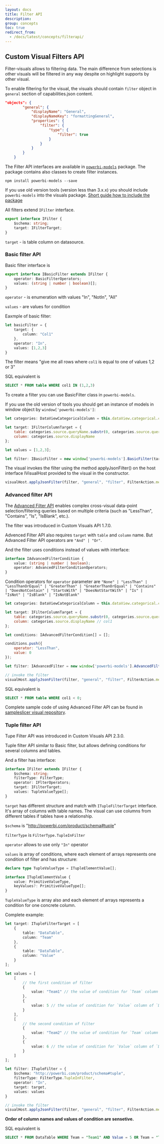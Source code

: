 ```yaml
---
layout: docs
title: Filter API
description: 
group: concepts
toc: true
redirect_from:
  - /docs/latest/concepts/filterapi/
---
```


## Custom Visual Filters API

Filter-visuals allows to filtering data. The main difference from selections is other visuals will be filtered in any way despite on highlight supports by other visual.

To enable filtering for the visual, the visuals should contain `filter` object in `general` section of capabilities.json content.

```json
"objects": {
        "general": {
            "displayName": "General",
            "displayNameKey": "formattingGeneral",
            "properties": {
                "filter": {
                    "type": {
                        "filter": true
                    }
                }
            }
        }    
    }
```

The Filter API interfaces are available in [`powerbi-models`](https://www.npmjs.com/package/powerbi-models) package. The package contains also classes to create filter instances.

```
npm install powerbi-models --save
```

If you use old version tools (version less than 3.x.x) you should include `powerbi-models` into the visuals package. [Short guide how to include the package](https://github.com/Microsoft/powerbi-visuals-sampleslicer/blob/master/doc/AddingAdvancedFilterAPI.md)

All filters extend `IFilter` interface.

```typescript
export interface IFilter {
    $schema: string;
    target: IFilterTarget;
}
```

`target` - is table column on datasource.

### Basic filter API

Basic filter interface is

```typescript
export interface IBasicFilter extends IFilter {
    operator: BasicFilterOperators;
    values: (string | number | boolean)[];
}
```

`operator` - is enumeration with values "In", "NotIn", "All"

`values` - are values for condition

Eaxmple of basic filter:

```typescript
let basicFilter = {
    target: {
        column: "Col1"
    },
    operator: "In",
    values: [1,2,3]
}
```

The filter means "give me all rows where `col1` is equal to one of values 1,2 or 3"

SQL equivalent is

```sql
SELECT * FROM table WHERE col1 IN (1,2,3)
```

To create a filter you can use BasicFilter class in `powerbi-models`.

If you use the old version of tools you should get an instance of models in window object by `window['powerbi-models']`:

```javascript
let categories: DataViewCategoricalColumn = this.dataView.categorical.categories[0];

let target: IFilterColumnTarget = {
    table: categories.source.queryName.substr(0, categories.source.queryName.indexOf('.')),
    column: categories.source.displayName
};

let values = [1,2,3];

let filter: IBasicFilter = new window['powerbi-models'].BasicFilter(target, "In", values);
```

The visual invokes the filter using the method applyJsonFilter() on the host interface IVisualHost provided to the visual in the constructor.

```typescript
visualHost.applyJsonFilter(filter, "general", "filter", FilterAction.merge);
```

### Advanced filter API

The [Advanced Filter API](https://github.com/Microsoft/powerbi-models) enables complex cross-visual data-point selection/filtering queries based on multiple criteria (such as "LessThan", "Contains", "Is", "IsBlank", etc.).

The filter was introduced in Custom Visuals API 1.7.0.

Advenced Filter API also requires `target` with `table` and `column` name. But Advanced Filter API operators are `"And" | "Or"`. 

And the filter uses conditions instead of values with interface:

```typescript
interface IAdvancedFilterCondition {
    value: (string | number | boolean);
    operator: AdvancedFilterConditionOperators;
}
```

Condition operators for `operator` parameter are `"None" | "LessThan" | "LessThanOrEqual" | "GreaterThan" | "GreaterThanOrEqual" | "Contains" | "DoesNotContain" | "StartsWith" | "DoesNotStartWith" | "Is" | "IsNot" | "IsBlank" | "IsNotBlank"`

```javascript
let categories: DataViewCategoricalColumn = this.dataView.categorical.categories[0];

let target: IFilterColumnTarget = {
    table: categories.source.queryName.substr(0, categories.source.queryName.indexOf('.')), // table
    column: categories.source.displayName // col1
};

let conditions: IAdvancedFilterCondition[] = [];

conditions.push({
    operator: "LessThan",
    value: 0
});

let filter: IAdvancedFilter = new window['powerbi-models'].AdvancedFilter(target, "And", conditions);

// invoke the filter
visualHost.applyJsonFilter(filter, "general", "filter", FilterAction.merge);
```

SQL equivalent is

```sql
SELECT * FROM table WHERE col1 < 0;
```

Complete sample code of using Advanced Filter API can be found in [sampleslicer visual repository](https://github.com/Microsoft/powerbi-visuals-sampleslicer).

### Tuple filter API

Tupe Filter API was introduced in Custom Visuals API 2.3.0.

Tuple filter API similar to Basic filter, but allows defining conditions for several columns and tables.

And a filter has interface: 

```typescript
interface IFilter extends IFilter {
    $schema: string;
    filterType: FilterType;
    operator: IFlterOperators;
    target: IFilterTarget;
    values: TupleValueType[];
}
```

`target` has different structure and match with `ITupleFilterTarget` interface. It's array of columns with table names.
The visual can use columns from different tables if tables have a relationship. 

`$schema` is "http://powerbi.com/product/schema#tuple"

`filterType` is `FilterType.TupleInFilter`

`operator` allows to use only `"In"` operator

`values` is array of conditions, where each element of arrays represents one condition of filter and has structure:

```typescript
declare type TupleValueType = ITupleElementValue[];

interface ITupleElementValue {
    value: PrimitiveValueType,
    keyValues?: PrimitiveValueType[];
}
```

`TupleValueType` is array also and each element of arrays represents a condition for one concrete column.

Complete example:

```typescript
let target: ITupleFilterTarget = [
    {
        table: "DataTable",
        column: "Team"
    },
    {
        table: "DataTable",
        column: "Value"
    }
];

let values = [
    [
        // the first condition of filter
        {
            value: "Team1" // the value of condition for `Team` column of `DataTable` table
        },
        {
            value: 5 // the value of condition for `Value` column of `DataTable` table
        }
    ],
    [
        // the second condition of filter
        {
            value: "Team2" // the value of condition for `Team` column of `DataTable` table
        },
        {
            value: 6 // the value of condition for `Value` column of `DataTable` table
        }
    ]
];

let filter: ITupleFilter = {
    $schema: "http://powerbi.com/product/schema#tuple",
    filterType: FilterType.TupleInFilter,
    operator: "In",
    target: target,
    values: values
}

// invoke the filter
visualHost.applyJsonFilter(filter, "general", "filter", FilterAction.merge);
```

**Order of column names and values of condition are sensetive.**

SQL equivalent is

```sql
SELECT * FROM DataTable WHERE Team = "Team1" AND Value = 5 OR Team = "Team2" AND Value = 6;
```